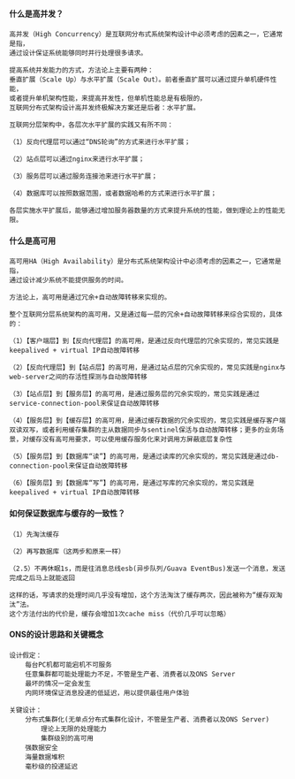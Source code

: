 #### 什么是高并发？
    高并发（High Concurrency）是互联网分布式系统架构设计中必须考虑的因素之一，它通常是指，
    通过设计保证系统能够同时并行处理很多请求。
    
    提高系统并发能力的方式，方法论上主要有两种：
    垂直扩展（Scale Up）与水平扩展（Scale Out）。前者垂直扩展可以通过提升单机硬件性能，
    或者提升单机架构性能，来提高并发性，但单机性能总是有极限的，
    互联网分布式架构设计高并发终极解决方案还是后者：水平扩展。
    
    互联网分层架构中，各层次水平扩展的实践又有所不同：
    
    （1）反向代理层可以通过“DNS轮询”的方式来进行水平扩展；
    
    （2）站点层可以通过nginx来进行水平扩展；
    
    （3）服务层可以通过服务连接池来进行水平扩展；
    
    （4）数据库可以按照数据范围，或者数据哈希的方式来进行水平扩展；
    
    各层实施水平扩展后，能够通过增加服务器数量的方式来提升系统的性能，做到理论上的性能无限。
    
 
 #### 什么是高可用   
    高可用HA（High Availability）是分布式系统架构设计中必须考虑的因素之一，它通常是指，
    通过设计减少系统不能提供服务的时间。
    
    方法论上，高可用是通过冗余+自动故障转移来实现的。
    
    整个互联网分层系统架构的高可用，又是通过每一层的冗余+自动故障转移来综合实现的，具体的：
    
    （1）【客户端层】到【反向代理层】的高可用，是通过反向代理层的冗余实现的，常见实践是keepalived + virtual IP自动故障转移
    
    （2）【反向代理层】到【站点层】的高可用，是通过站点层的冗余实现的，常见实践是nginx与web-server之间的存活性探测与自动故障转移
    
    （3）【站点层】到【服务层】的高可用，是通过服务层的冗余实现的，常见实践是通过service-connection-pool来保证自动故障转移
    
    （4）【服务层】到【缓存层】的高可用，是通过缓存数据的冗余实现的，常见实践是缓存客户端双读双写，或者利用缓存集群的主从数据同步与sentinel保活与自动故障转移；更多的业务场景，对缓存没有高可用要求，可以使用缓存服务化来对调用方屏蔽底层复杂性
    
    （5）【服务层】到【数据库“读”】的高可用，是通过读库的冗余实现的，常见实践是通过db-connection-pool来保证自动故障转移
    
    （6）【服务层】到【数据库“写”】的高可用，是通过写库的冗余实现的，常见实践是keepalived + virtual IP自动故障转移
    
    
    
#### 如何保证数据库与缓存的一致性？
    （1）先淘汰缓存
    
    （2）再写数据库（这两步和原来一样）
    
    （2.5）不再休眠1s，而是往消息总线esb(异步队列/Guava EventBus)发送一个消息，发送完成之后马上就能返回
    
    这样的话，写请求的处理时间几乎没有增加，这个方法淘汰了缓存两次，因此被称为“缓存双淘汰”法。
    这个方法付出的代价是，缓存会增加1次cache miss（代价几乎可以忽略）
    
    
#### ONS的设计思路和关键概念
    设计假定：
        每台PC机都可能宕机不可服务
        任意集群都可能处理能力不足，不管是生产者、消费者以及ONS Server
        最坏的情况一定会发生
        内网环境保证消息投递的低延迟，用以提供最佳用户体验
        
    关键设计：
        分布式集群化(无单点分布式集群化设计，不管是生产者、消费者以及ONS Server)
            理论上无限的处理能力
            集群级别的高可用
        强数据安全
        海量数据堆积
        毫秒级的投递延迟
    